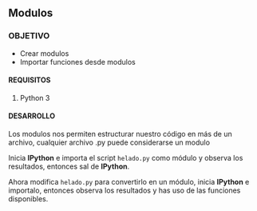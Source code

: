 ## Modulos

### OBJETIVO

- Crear modulos
- Importar funciones desde modulos 

#### REQUISITOS

1. Python 3

#### DESARROLLO

Los modulos nos permiten estructurar nuestro código en más de un archivo, cualquier archivo .py puede considerarse un modulo

Inicia **IPython** e importa el script `helado.py` como módulo y observa los resultados, entonces sal de **IPython**.

Ahora modifica `helado.py` para convertirlo en un módulo, inicia **IPython** e importalo, entonces observa los resultados y has uso de las funciones disponibles.

